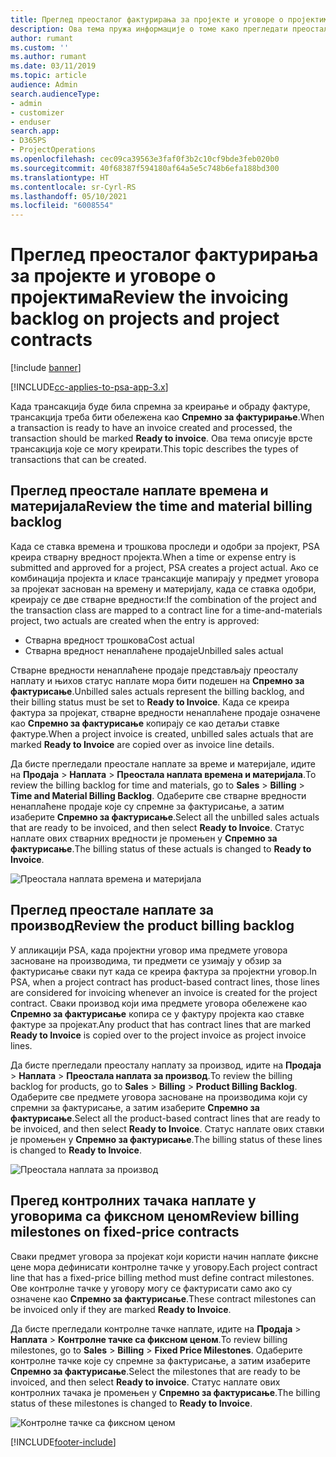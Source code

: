 ```yaml
---
title: Преглед преосталог фактурирања за пројекте и уговоре о пројектима
description: Ова тема пружа информације о томе како прегледати преостало време, трошкове и производе и како их означити као спремне за фактурирање.
author: rumant
ms.custom: ''
ms.author: rumant
ms.date: 03/11/2019
ms.topic: article
audience: Admin
search.audienceType:
- admin
- customizer
- enduser
search.app:
- D365PS
- ProjectOperations
ms.openlocfilehash: cec09ca39563e3faf0f3b2c10cf9bde3feb020b0
ms.sourcegitcommit: 40f68387f594180af64a5e5c748b6efa188bd300
ms.translationtype: HT
ms.contentlocale: sr-Cyrl-RS
ms.lasthandoff: 05/10/2021
ms.locfileid: "6008554"
---
```

# <a name="review-the-invoicing-backlog-on-projects-and-project-contracts"></a><span data-ttu-id="ee55a-103">Преглед преосталог фактурирања за пројекте и уговоре о пројектима</span><span class="sxs-lookup"><span data-stu-id="ee55a-103">Review the invoicing backlog on projects and project contracts</span></span>

[!include [banner](../includes/psa-now-project-operations.md)]

[!INCLUDE[cc-applies-to-psa-app-3.x](../includes/cc-applies-to-psa-app-3x.md)]

<span data-ttu-id="ee55a-104">Када трансакција буде била спремна за креирање и обраду фактуре, трансакција треба бити обележена као **Спремно за фактурирање**.</span><span class="sxs-lookup"><span data-stu-id="ee55a-104">When a transaction is ready to have an invoice created and processed, the transaction should be marked **Ready to invoice**.</span></span> <span data-ttu-id="ee55a-105">Ова тема описује врсте трансакција које се могу креирати.</span><span class="sxs-lookup"><span data-stu-id="ee55a-105">This topic describes the types of transactions that can be created.</span></span>

## <a name="review-the-time-and-material-billing-backlog"></a><span data-ttu-id="ee55a-106">Преглед преостале наплате времена и материјала</span><span class="sxs-lookup"><span data-stu-id="ee55a-106">Review the time and material billing backlog</span></span>

<span data-ttu-id="ee55a-107">Када се ставка времена и трошкова проследи и одобри за пројект, PSA креира стварну вредност пројекта.</span><span class="sxs-lookup"><span data-stu-id="ee55a-107">When a time or expense entry is submitted and approved for a project, PSA creates a project actual.</span></span> <span data-ttu-id="ee55a-108">Ако се комбинација пројекта и класе трансакције мапирају у предмет уговора за пројекат заснован на времену и материјалу, када се ставка одобри, креирају се две стварне вредности:</span><span class="sxs-lookup"><span data-stu-id="ee55a-108">If the combination of the project and the transaction class are mapped to a contract line for a time-and-materials project, two actuals are created when the entry is approved:</span></span>

- <span data-ttu-id="ee55a-109">Стварна вредност трошкова</span><span class="sxs-lookup"><span data-stu-id="ee55a-109">Cost actual</span></span> 
- <span data-ttu-id="ee55a-110">Стварна вредност ненаплаћене продаје</span><span class="sxs-lookup"><span data-stu-id="ee55a-110">Unbilled sales actual</span></span>

<span data-ttu-id="ee55a-111">Стварне вредности ненаплаћене продаје представљају преосталу наплату и њихов статус наплате мора бити подешен на **Спремно за фактурисање**.</span><span class="sxs-lookup"><span data-stu-id="ee55a-111">Unbilled sales actuals represent the billing backlog, and their billing status must be set to **Ready to Invoice**.</span></span> <span data-ttu-id="ee55a-112">Када се креира фактура за пројекат, стварне вредности ненаплаћене продаје означене као **Спремно за фактурисање** копирају се као детаљи ставке фактуре.</span><span class="sxs-lookup"><span data-stu-id="ee55a-112">When a project invoice is created, unbilled sales actuals that are marked **Ready to Invoice** are copied over as invoice line details.</span></span>

<span data-ttu-id="ee55a-113">Да бисте прегледали преостале наплате за време и материјале, идите на **Продаја** \> **Наплата** \> **Преостала наплата времена и материјала**.</span><span class="sxs-lookup"><span data-stu-id="ee55a-113">To review the billing backlog for time and materials, go to **Sales** \> **Billing** \> **Time and Material Billing Backlog**.</span></span> <span data-ttu-id="ee55a-114">Одаберите све стварне вредности ненаплаћене продаје које су спремне за фактурисање, а затим изаберите **Спремно за фактурисање**.</span><span class="sxs-lookup"><span data-stu-id="ee55a-114">Select all the unbilled sales actuals that are ready to be invoiced, and then select **Ready to Invoice**.</span></span> <span data-ttu-id="ee55a-115">Статус наплате ових стварних вредности је промењен у **Спремно за фактурисање**.</span><span class="sxs-lookup"><span data-stu-id="ee55a-115">The billing status of these actuals is changed to **Ready to Invoice**.</span></span>

![Преостала наплата времена и материјала](media/TMBacklog.png)

## <a name="review-the-product-billing-backlog"></a><span data-ttu-id="ee55a-117">Преглед преостале наплате за производ</span><span class="sxs-lookup"><span data-stu-id="ee55a-117">Review the product billing backlog</span></span>

<span data-ttu-id="ee55a-118">У апликацији PSA, када пројектни уговор има предмете уговора засноване на производима, ти предмети се узимају у обзир за фактурисање сваки пут када се креира фактура за пројектни уговор.</span><span class="sxs-lookup"><span data-stu-id="ee55a-118">In PSA, when a project contract has product-based contract lines, those lines are considered for invoicing whenever an invoice is created for the project contract.</span></span> <span data-ttu-id="ee55a-119">Сваки производ који има предмете уговора обележене као **Спремно за фактурисање** копира се у фактуру пројекта као ставке фактуре за пројекат.</span><span class="sxs-lookup"><span data-stu-id="ee55a-119">Any product that has contract lines that are marked **Ready to Invoice** is copied over to the project invoice as project invoice lines.</span></span>

<span data-ttu-id="ee55a-120">Да бисте прегледали преосталу наплату за производ, идите на **Продаја** \> **Наплата** \> **Преостала наплата за производ**.</span><span class="sxs-lookup"><span data-stu-id="ee55a-120">To review the billing backlog for products, go to **Sales** \> **Billing** \> **Product Billing Backlog**.</span></span> <span data-ttu-id="ee55a-121">Одаберите све предмете уговора засноване на производима који су спремни за фактурисање, а затим изаберите **Спремно за фактурисање**.</span><span class="sxs-lookup"><span data-stu-id="ee55a-121">Select all the product-based contract lines that are ready to be invoiced, and then select **Ready to Invoice**.</span></span> <span data-ttu-id="ee55a-122">Статус наплате ових ставки је промењен у **Спремно за фактурисање**.</span><span class="sxs-lookup"><span data-stu-id="ee55a-122">The billing status of these lines is changed to **Ready to Invoice**.</span></span>

![Преостала наплата за производ](media/ProductBacklog.png)

## <a name="review-billing-milestones-on-fixed-price-contracts"></a><span data-ttu-id="ee55a-124">Прегед контролних тачака наплате у уговорима са фиксном ценом</span><span class="sxs-lookup"><span data-stu-id="ee55a-124">Review billing milestones on fixed-price contracts</span></span>

<span data-ttu-id="ee55a-125">Сваки предмет уговора за пројекат који користи начин наплате фиксне цене мора дефинисати контролне тачке у уговору.</span><span class="sxs-lookup"><span data-stu-id="ee55a-125">Each project contract line that has a fixed-price billing method must define contract milestones.</span></span> <span data-ttu-id="ee55a-126">Ове контролне тачке у уговору могу се фактурисати само ако су означене као **Спремно за фактурисање**.</span><span class="sxs-lookup"><span data-stu-id="ee55a-126">These contract milestones can be invoiced only if they are marked **Ready to Invoice**.</span></span> 

<span data-ttu-id="ee55a-127">Да бисте прегледали контролне тачке наплате, идите на **Продаја** \> **Наплата** \> **Контролне тачке са фиксном ценом**.</span><span class="sxs-lookup"><span data-stu-id="ee55a-127">To review billing milestones, go to **Sales** \> **Billing** \> **Fixed Price Milestones**.</span></span> <span data-ttu-id="ee55a-128">Одаберите контролне тачке које су спремне за фактурисање, а затим изаберите **Спремно за фактурисање**.</span><span class="sxs-lookup"><span data-stu-id="ee55a-128">Select the milestones that are ready to be invoiced, and then select **Ready to invoice**.</span></span> <span data-ttu-id="ee55a-129">Статус наплате ових контролних тачака је промењен у **Спремно за фактурисање**.</span><span class="sxs-lookup"><span data-stu-id="ee55a-129">The billing status of these milestones is changed to **Ready to Invoice**.</span></span>

![Контролне тачке са фиксном ценом](media/FPBacklog.png)


[!INCLUDE[footer-include](../includes/footer-banner.md)]